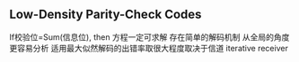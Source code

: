 ## Low-Density Parity-Check Codes

If校验位=Sum(信息位), then 方程一定可求解
存在简单的解码机制
从全局的角度更容易分析
适用最大似然解码的出错率取很大程度取决于信道
iterative receiver


